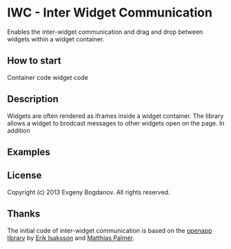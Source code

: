 IWC - Inter Widget Communication
===

Enables the inter-widget communication and drag and drop between widgets within a widget container.

## How to start
Container code
widget code

## Description
Widgets are often rendered as iframes inside a widget container. The library allows a widget to brodcast messages 
to other widgets open on the page. In addition 

## Examples

## License
Copyright (c) 2013 Evgeny Bogdanov. All rights reserved.

## Thanks
The initial code of inter-widget communication is based on the [openapp library](https://code.google.com/p/open-app/) by
[Erik Isaksson](https://github.com/erikis) and [Matthias Palmér](https://github.com/matthiaspalmer).





